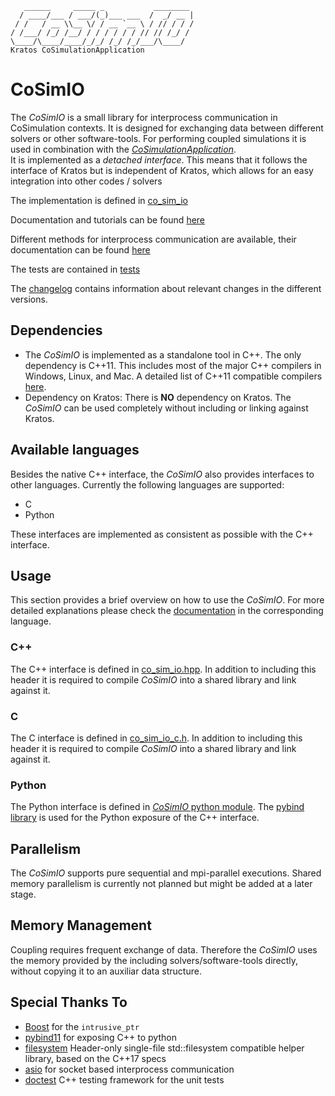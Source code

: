 ~~~
   ______     _____ _           ________
  / ____/___ / ___/(_)___ ___  /  _/ __ |
 / /   / __ \\__ \/ / __ `__ \ / // / / /
/ /___/ /_/ /__/ / / / / / / // // /_/ /
\____/\____/____/_/_/ /_/ /_/___/\____/
Kratos CoSimulationApplication
~~~

<!--- [![CI](https://github.com/KratosMultiphysics/CoSimIO/actions/workflows/ci.yml/badge.svg?event=schedule)](https://github.com/KratosMultiphysics/CoSimIO/actions/workflows/ci.yml)-->
# CoSimIO

The _CoSimIO_ is a small library for interprocess communication in CoSimulation contexts. It is designed for exchanging data between different solvers or other software-tools. For performing coupled simulations it is used in combination with the [_CoSimulationApplication_](https://github.com/KratosMultiphysics/Kratos/tree/master/applications/CoSimulationApplication).\
It is implemented as a _detached interface_. This means that it follows the interface of Kratos but is independent of Kratos, which allows for an easy integration into other codes / solvers

The implementation is defined in [co_sim_io](https://github.com/KratosMultiphysics/CoSimIO/blob/master/co_sim_io)

Documentation and tutorials can be found [here](https://kratosmultiphysics.github.io/CoSimIO/)

Different methods for interprocess communication are available, their documentation can be found [here](https://kratosmultiphysics.github.io/CoSimIO/communication)

The tests are contained in [tests](https://github.com/KratosMultiphysics/CoSimIO/blob/master/tests)

The [changelog](https://github.com/KratosMultiphysics/CoSimIO/blob/master/CHANGELOG.md) contains information about relevant changes in the different versions.

## Dependencies
- The _CoSimIO_ is implemented as a standalone tool in C++. The only dependency is C++11. This includes most of the major C++ compilers in Windows, Linux, and Mac. A detailed list of C++11 compatible compilers [here](https://en.cppreference.com/w/cpp/compiler_support#cpp11).
- Dependency on Kratos: There is **NO** dependency on Kratos. The _CoSimIO_ can be used completely without including or linking against Kratos.

## Available languages
Besides the native C++ interface, the _CoSimIO_ also provides interfaces to other languages. Currently the following languages are supported:
- C
- Python

These interfaces are implemented as consistent as possible with the C++ interface.

## Usage
This section provides a brief overview on how to use the _CoSimIO_. For more detailed explanations please check the [documentation](https://kratosmultiphysics.github.io/CoSimIO/) in the corresponding language.

### **C++**
The C++ interface is defined in [co_sim_io.hpp](https://github.com/KratosMultiphysics/CoSimIO/blob/master/co_sim_io/co_sim_io.hpp). In addition to including this header it is required to compile _CoSimIO_ into a shared library and link against it.

### **C**
The C interface is defined in [co_sim_io_c.h](https://github.com/KratosMultiphysics/CoSimIO/blob/master/co_sim_io/c/co_sim_io_c.h). In addition to including this header it is required to compile _CoSimIO_ into a shared library and link against it.

### **Python**
The Python interface is defined in [_CoSimIO_ python module](https://github.com/KratosMultiphysics/CoSimIO/blob/master/co_sim_io/python/co_sim_io_python.cpp). The [pybind library](https://github.com/pybind/pybind11) is used for the Python exposure of the C++ interface.

## Parallelism
The _CoSimIO_ supports pure sequential and mpi-parallel executions. Shared memory parallelism is currently not planned but might be added at a later stage.

## Memory Management
Coupling requires frequent exchange of data. Therefore the _CoSimIO_ uses the memory provided by the including solvers/software-tools directly, without copying it to an auxiliar data structure.

## Special Thanks To
- [Boost](http://www.boost.org/) for the `intrusive_ptr`
- [pybind11](https://github.com/pybind/pybind11) for exposing C++ to python
- [filesystem](https://github.com/gulrak/filesystem) Header-only single-file std::filesystem compatible helper library, based on the C++17 specs
- [asio](https://think-async.com/Asio/) for socket based interprocess communication
- [doctest](https://github.com/onqtam/doctest) C++ testing framework for the unit tests
